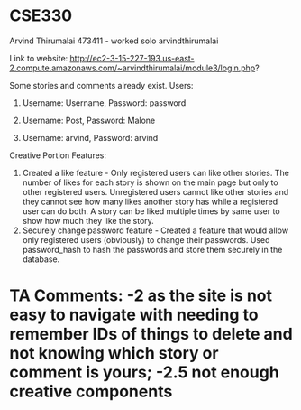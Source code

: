 # CSE330
Arvind Thirumalai
473411 - worked solo
arvindthirumalai 

Link to website: http://ec2-3-15-227-193.us-east-2.compute.amazonaws.com/~arvindthirumalai/module3/login.php?

Some stories and comments already exist. 
Users:
1) Username: Username, Password: password

2) Username: Post, Password: Malone

3) Username: arvind, Password: arvind


Creative Portion Features:
1) Created a like feature - Only registered users can like other stories. The number of likes for each story is shown on the main page but only to other registered users.
Unregistered users cannot like other stories and they cannot see how many likes another story has while a registered user can do both. A story can be liked multiple times by same user to show how much they like the story.
2) Securely change password feature - Created a feature that would allow only registered users (obviously) to change their passwords. Used password_hash to hash the passwords and store them securely in the database. 


# TA Comments: -2 as the site is not easy to navigate with needing to remember IDs of things to delete and not knowing which story or comment is yours; -2.5 not enough creative components
